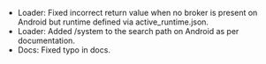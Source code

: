 - Loader: Fixed incorrect return value when no broker is present on Android but runtime defined via active_runtime.json.
- Loader: Added /system to the search path on Android as per documentation.
- Docs: Fixed typo in docs. 
